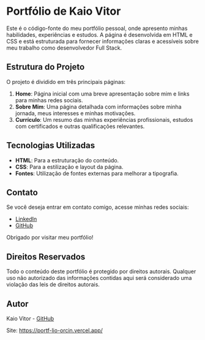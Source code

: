 # Portfólio de Kaio Vitor

Este é o código-fonte do meu portfólio pessoal, onde apresento minhas habilidades, experiências e estudos. A página é desenvolvida em HTML e CSS e está estruturada para fornecer informações claras e acessíveis sobre meu trabalho como desenvolvedor Full Stack.

## Estrutura do Projeto

O projeto é dividido em três principais páginas:

1. **Home**: Página inicial com uma breve apresentação sobre mim e links para minhas redes sociais.
2. **Sobre Mim**: Uma página detalhada com informações sobre minha jornada, meus interesses e minhas motivações.
3. **Currículo**: Um resumo das minhas experiências profissionais, estudos com certificados e outras qualificações relevantes.

## Tecnologias Utilizadas

- **HTML**: Para a estruturação do conteúdo.
- **CSS**: Para a estilização e layout da página.
- **Fontes**: Utilização de fontes externas para melhorar a tipografia.

## Contato

Se você deseja entrar em contato comigo, acesse minhas redes sociais:

- [LinkedIn](https://www.linkedin.com/in/kaio-vitor-programador/)
- [GitHub](https://github.com/Kaio-0708)

Obrigado por visitar meu portfólio!

## Direitos Reservados

Todo o conteúdo deste portfólio é protegido por direitos autorais. Qualquer uso não autorizado das informações contidas aqui será considerado uma violação das leis de direitos autorais.

## Autor

Kaio Vitor - [GitHub](https://github.com/Kaio-0708)

Site: https://portf-lio-orcin.vercel.app/
